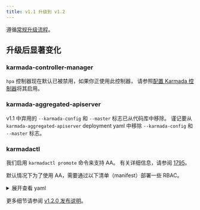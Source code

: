 ```yaml
---
title: v1.1 升级到 v1.2
---
```


遵循[常规升级流程](./README.md)。

## 升级后显著变化

### karmada-controller-manager

`hpa` 控制器现在默认已被禁用，如果你正使用此控制器，
请参照[配置 Karmada 控制器](../configuration/configure-controllers.md#configure-karmada-controllers)将其启用。

### karmada-aggregated-apiserver

v1.1 中弃用的 `--karmada-config` 和 `--master` 标志已从代码库中移除。
谨记要从 `karmada-aggregated-apiserver` deployment yaml 中移除 `--karmada-config` 和 `--master` 标志。

### karmadactl

我们启用 `karmadactl promote` 命令来支持 AA。
有关详细信息，请参阅 [1795](https://github.com/karmada-io/karmada/pull/1795)。

默认情况下为了使用 AA，需要通过以下清单（manifest）部署一些 RBAC。

<details>
<summary>展开查看 yaml</summary>

```yaml
apiVersion: rbac.authorization.k8s.io/v1
kind: ClusterRole
metadata:
  name: cluster-proxy-admin
rules:
- apiGroups:
  - 'cluster.karmada.io'
  resources:
  - clusters/proxy
  verbs:
  - '*'
---
apiVersion: rbac.authorization.k8s.io/v1
kind: ClusterRoleBinding
metadata:
  name: cluster-proxy-admin
roleRef:
  apiGroup: rbac.authorization.k8s.io
  kind: ClusterRole
  name: cluster-proxy-admin
subjects:
  - kind: User
    name: "system:admin"
```

</details>

更多细节请参阅 [v1.2.0 发布说明](https://github.com/karmada-io/karmada/releases/tag/v1.2.0)。
